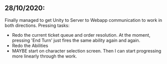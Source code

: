 ## 28/10/2020:
Finally managed to get Unity to Server to Webapp communication to work in both directions.
Pressing tasks:
- Redo the current ticket queue and order resolution. At the moment, pressing 'End Turn' just fires the same ability again and again.
- Redo the Abilities
- MAYBE start on character selection screen. Then I can start progressing more linearly through the work.